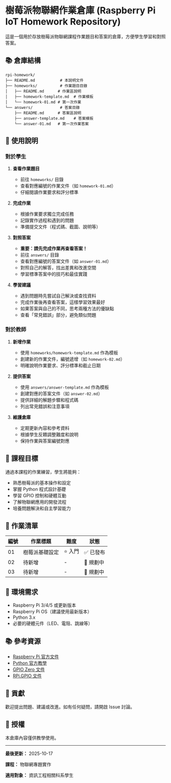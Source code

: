 # 樹莓派物聯網作業倉庫 (Raspberry Pi IoT Homework Repository)

這是一個用於存放樹莓派物聯網課程作業題目和答案的倉庫，方便學生學習和對照答案。

## 📚 倉庫結構

```
rpi-homework/
├── README.md           # 本說明文件
├── homeworks/          # 作業題目目錄
│   ├── README.md      # 作業區說明
│   ├── homework-template.md  # 作業模板
│   └── homework-01.md # 第一次作業
└── answers/            # 答案目錄
    ├── README.md      # 答案區說明
    ├── answer-template.md    # 答案模板
    └── answer-01.md   # 第一次作業答案
```

## 📖 使用說明

### 對於學生

1. **查看作業題目**
   - 前往 `homeworks/` 目錄
   - 查看對應編號的作業文件（如 `homework-01.md`）
   - 仔細閱讀作業要求和評分標準

2. **完成作業**
   - 根據作業要求獨立完成任務
   - 記錄實作過程和遇到的問題
   - 準備提交文件（程式碼、截圖、說明等）

3. **對照答案**
   - **重要：請先完成作業再查看答案！**
   - 前往 `answers/` 目錄
   - 查看對應編號的答案文件（如 `answer-01.md`）
   - 對照自己的解答，找出差異和改進空間
   - 學習標準答案中的技巧和最佳實踐

4. **學習建議**
   - 遇到問題時先嘗試自己解決或查找資料
   - 完成作業後再查看答案，這樣學習效果最好
   - 如果答案與自己的不同，思考兩種方法的優缺點
   - 查看「常見錯誤」部分，避免類似問題

### 對於教師

1. **新增作業**
   - 使用 `homeworks/homework-template.md` 作為模板
   - 創建新的作業文件，編號遞增（如 `homework-02.md`）
   - 明確說明作業要求、評分標準和截止日期

2. **提供答案**
   - 使用 `answers/answer-template.md` 作為模板
   - 創建對應的答案文件（如 `answer-02.md`）
   - 提供詳細的解題步驟和程式碼
   - 列出常見錯誤和注意事項

3. **維護倉庫**
   - 定期更新內容和參考資料
   - 根據學生反饋調整難度和說明
   - 保持作業與答案編號對應

## 🎯 課程目標

通過本課程的作業練習，學生將能夠：

- 熟悉樹莓派的基本操作和設定
- 掌握 Python 程式設計基礎
- 學習 GPIO 控制和硬體互動
- 了解物聯網應用的開發流程
- 培養問題解決和自主學習能力

## 📝 作業清單

| 編號 | 作業標題 | 難度 | 狀態 |
|------|----------|------|------|
| 01 | 樹莓派基礎設定 | ⭐ 入門 | ✅ 已發布 |
| 02 | 待新增 | - | 📝 規劃中 |
| 03 | 待新增 | - | 📝 規劃中 |

## 🔧 環境需求

- Raspberry Pi 3/4/5 或更新版本
- Raspberry Pi OS（建議使用最新版本）
- Python 3.x
- 必要的硬體元件（LED、電阻、跳線等）

## 📚 參考資源

- [Raspberry Pi 官方文件](https://www.raspberrypi.org/documentation/)
- [Python 官方教學](https://docs.python.org/3/tutorial/)
- [GPIO Zero 文件](https://gpiozero.readthedocs.io/)
- [RPi.GPIO 文件](https://sourceforge.net/p/raspberry-gpio-python/wiki/Home/)

## 🤝 貢獻

歡迎提出問題、建議或改進。如有任何疑問，請開啟 Issue 討論。

## 📄 授權

本倉庫內容僅供教學使用。

---

**最後更新：** 2025-10-17

**課程：** 物聯網專題實作

**適用對象：** 資訊工程相關科系學生

